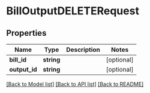 # BillOutputDELETERequest

## Properties
Name | Type | Description | Notes
------------ | ------------- | ------------- | -------------
**bill_id** | **string** |  | [optional] 
**output_id** | **string** |  | [optional] 

[[Back to Model list]](../README.md#documentation-for-models) [[Back to API list]](../README.md#documentation-for-api-endpoints) [[Back to README]](../README.md)


